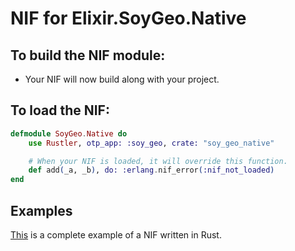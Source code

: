 # NIF for Elixir.SoyGeo.Native

## To build the NIF module:

- Your NIF will now build along with your project.

## To load the NIF:

```elixir
defmodule SoyGeo.Native do
    use Rustler, otp_app: :soy_geo, crate: "soy_geo_native"

    # When your NIF is loaded, it will override this function.
    def add(_a, _b), do: :erlang.nif_error(:nif_not_loaded)
end
```

## Examples

[This](https://github.com/hansihe/NifIo) is a complete example of a NIF written in Rust.
